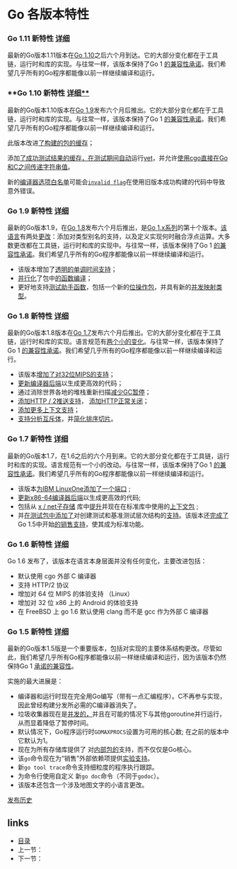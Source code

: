 # Go 各版本特性

### Go 1.11 新特性  [详细](https://golang.org/doc/go1.11)

最新的Go版本1.11版本在[Go 1.10](https://golang.org/doc/go1.10)之后六个月到达。它的大部分变化都在于工具链，运行时和库的实现。与往常一样，该版本保持了Go 1 [的兼容性承诺](https://golang.org/doc/go1compat.html)。我们希望几乎所有的Go程序都能像以前一样继续编译和运行。

### **Go 1.10 新特性  [详细**](https://golang.org/doc/go1.10)

最新的Go版本1.10版本在[Go 1.9](https://golang.org/doc/go1.9)发布六个月后推出。它的大部分变化都在于工具链，运行时和库的实现。与往常一样，该版本保持了Go 1 [的兼容性承诺](https://golang.org/doc/go1compat.html)。我们希望几乎所有的Go程序都能像以前一样继续编译和运行。

此版本改进[了构建的包的](https://golang.org/doc/go1.10#build)[缓存](https://golang.org/doc/go1.10#test)；

添加[了成功测试结果的缓存，](https://golang.org/doc/go1.10#test)[在测试期间自动](https://golang.org/doc/go1.10#test-vet)运行[vet](https://golang.org/doc/go1.10#test-vet)，并允许[使用cgo直接在Go和C之间传递字符串值](https://golang.org/doc/go1.10#cgo)。

新的[编译器选项白名单](https://golang.org/doc/go1.10#cgo)可能会[`invalid flag`](https://golang.org/s/invalidflag)在使用旧版本成功构建的代码中导致意外错误。

### Go 1.9 新特性  [详细](https://golang.org/doc/go1.9)

最新的Go版本1.9，在[Go 1.8](https://golang.org/doc/go1.8)发布六个月后推出，是[Go 1.x系列](https://golang.org/doc/devel/release.html)的第十个版本。[该语言](https://golang.org/doc/go1.9#language)有两处[更改](https://golang.org/doc/go1.9#language)：添加对类型别名的支持，以及定义实现何时融合浮点运算。大多数更改都在工具链，运行时和库的实现中。与往常一样，该版本保持了Go 1 [的兼容性承诺](https://golang.org/doc/go1compat.html)。我们希望几乎所有的Go程序都能像以前一样继续编译和运行。

- 该版本增加了[透明的单调时间支持](https://golang.org/doc/go1.9#monotonic-time)；
-  [并行化](https://golang.org/doc/go1.9#parallel-compile)了包中[的函数编译](https://golang.org/doc/go1.9#parallel-compile)；
- 更好地支持[测试助手函数](https://golang.org/doc/go1.9#test-helper)，包括一个新的[位操作包](https://golang.org/doc/go1.9#math-bits)，并具有新的[并发映射类型](https://golang.org/doc/go1.9#sync-map)。

### Go 1.8 新特性  [详细](https://golang.org/doc/go1.8)

最新的Go版本1.8版本在[Go 1.7](https://golang.org/doc/go1.7)发布六个月后推出。它的大部分变化都在于工具链，运行时和库的实现。语言规范有[两个小的变化](https://golang.org/doc/go1.8#language)。与往常一样，该版本保持了Go 1 [的兼容性承诺](https://golang.org/doc/go1compat.html)。我们希望几乎所有的Go程序都能像以前一样继续编译和运行。

- 该版本[增加了对32位MIPS的支持](https://golang.org/doc/go1.8#ports)；
- [更新编译器后端](https://golang.org/doc/go1.8#compiler)以生成更高效的代码；
-  通过消除世界各地的堆栈重新扫描[减少GC暂停](https://golang.org/doc/go1.8#gc)；
-  [添加HTTP / 2推送支持](https://golang.org/doc/go1.8#h2push)， [添加HTTP正常关闭](https://golang.org/doc/go1.8#http_shutdown)；
-  [添加更多上下文支持](https://golang.org/doc/go1.8#more_context)；
-  [支持分析互斥体](https://golang.org/doc/go1.8#mutex_prof)，并[简化排序切片](https://golang.org/doc/go1.8#sort_slice)。

### Go 1.7 新特性  [详细](https://golang.org/doc/go1.7)

最新的Go版本1.7，在1.6之后的六个月到来。它的大部分变化都在于工具链，运行时和库的实现。语言规范有一个小的改动。与往常一样，该版本保持了Go 1 [的兼容性承诺](https://golang.org/doc/go1compat.html)。我们希望几乎所有的Go程序都能像以前一样继续编译和运行。

- 该版本[为IBM LinuxOne添加了一个端口](https://golang.org/doc/go1.7#ports) ;
-  [更新x86-64编译器后端](https://golang.org/doc/go1.7#compiler)以生成更高效的代码;
-  包括从 [x / net子存储](https://golang.org/x/net/context) 库中[提升](https://golang.org/x/net/context)并现在在标准库中使用的[上下文包](https://golang.org/doc/go1.7#context) ; 
- 并[在测试包中添加了](https://golang.org/doc/go1.7#testing)对创建测试和基准测试层次结构的[支持](https://golang.org/doc/go1.7#testing)。该版本还[完成了](https://golang.org/doc/go1.7#cmd_go) Go 1.5中开始[的销售支持](https://golang.org/doc/go1.7#cmd_go)，使其成为标准功能。

### Go 1.6 新特性  [详细](https://golang.org/doc/go1.6)

Go 1.6 发布了，该版本在语言本身层面并没有任何变化，主要改进包括：

- 默认使用 cgo 外部 C 编译器
- 支持 HTTP/2 协议
- 增加对 64 位 MIPS 的体验支持 （Linux）
- 增加对 32 位 x86 上的 Android 的体验支持
- 在 FreeBSD 上 go 1.6 默认使用 clang 而不是 gcc 作为外部 C 编译器

### Go 1.5 新特性  [详细](https://golang.org/doc/go1.5)

最新的Go版本1.5版是一个重要版本，包括对实现的主要体系结构更改。尽管如此，我们希望几乎所有Go程序都能像以前一样继续编译和运行，因为该版本仍然保持Go 1 [承诺的兼容性](https://golang.org/doc/go1compat.html)。

实施的最大进展是：

- 编译器和运行时现在完全用Go编写（带有一点汇编程序）。C不再参与实现，因此曾经构建分发所必需的C编译器消失了。
- 垃圾收集器现在是[并发的，](https://golang.org/s/go14gc)并且在可能的情况下与其他goroutine并行运行，从而显着降低了暂停时间。
- 默认情况下，Go程序运行时`GOMAXPROCS`设置为可用的核心数; 在之前的版本中它默认为1。
- 现在为所有存储库提供了 对[内部包的](https://golang.org/s/go14internal)支持，而不仅仅是Go核心。
- 该`go`命令现在为“销售”外部依赖项提供[实验支持](https://golang.org/s/go15vendor)。
- 新`go tool trace`命令支持细粒度的程序执行跟踪。
- 为命令行使用自定义 新`go doc`命令（不同于`godoc`）。
- 该版本还包含一个涉及地图文字的小语言更改。



[发布历史](https://golang.org/doc/devel/release.html)

## links

- [目录](https://github.com/guyan0319/golang_development_notes/blob/master/zh/preface.md)
- 上一节：
- 下一节：

